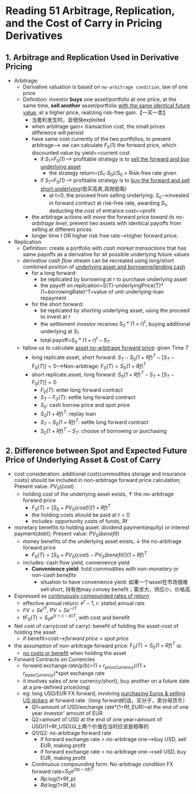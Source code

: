 # Reading 51 Arbitrage, Replication, and the Cost of Carry in Pricing Derivatives

## 1. Arbitrage and Replication Used in Derivative Pricing

- Arbitrage:
  - Derivative valuation is based on `no-arbitrage condition`, law of one price
  - Definition: investor **buys** one asset/portfolio at one price, at the same time, **sell another** asset/portfolio <u>with the same identical future value</u>, at a higher price, realizing risk-free gain.【一买一卖】
    - 当套利发生时，会很快exploited
    - when arbitrage gain< transaction cost, the small prices difference will persist
    - have same cost currently of the two portfolios, to prevent arbitrage--> we can calculate $F_0(1)$ the forward price, which discounted value by yield==current cost
      - if $S_1$>$F_0(1)$--> profitable strategy is to <u>sell the forward and buy underlying asset</u>
        - the strategy return=($S_1$-$S_0$)/$S_0$ > Risk-free rate given
      - if $S_1$<$F_0(1)$--> profitable strategy is to <u>buy the forward and sell short underlying</u>(低买高卖,高抛低吸)
        - at t=0, the proceed from selling underlying: $S_0$-->invested in forward contract at risk-free rate, awarding $S_1$, deducting the cost of entrance cost==profit
    - the arbitrage actions will *move* the forward price *toward its no-arbitrage level*, prevent two assets with identical payoffs from selling at different prices
    - longer time t OR higher risk free rate-->higher forward price;
- Replication
  - Definition: create a portfolio with *cash market transactions* that has same payoffs as a derivative for all possible underlying future values
  - *derivative cash flow stream* can be recreated using long/short combined position of <u>underlying asset and borrowing/lending cash</u>
    - for a long forward:
      - be replicated by borrowing at $r$ to purchase underlying asset
      - the payoff on replication=S(T)-underlyingPrice(T)*(1+borrowingRate)^T=value of unit underlying-loan repayment
    - for the short forward:
      - be replicated by shorting underlying asset, using the proceed to invest at $r$
      - the settlement investor receives $S_0*(1+r)^t$, buying additional underlying at $S_1$
      - total payoff=$S_0*(1+r)^t-S_T$
  - ❗️allow us to calculate <u>asset no-arbitrage forward price</u>: given Time $T$
    - long replicate asset, short forward: $S_T-S_0(1+Rf)^T-[S_T-F_0(T)]=0$-->Non-arbitrage: $F_0(T)=S_0(1+Rf)^T$
    - short replicate asset, long forward: $S_0(1+Rf)^T-S_T+[S_T-F_0(T)]=0$
      - $F_0(T)$: enter long forward contract
      - $S_T-F_0(T)$: settle long forward contract
      - $S_0$: cash borrow price and spot price
      - $S_0(1+Rf)^T$: replay loan
      - $S_T-S_0(1+Rf)^T$: settle long forward contract
      - $S_0(1+Rf)^T-S_T$: choose of borrowing or purchasing

## 2. Difference between Spot and Expected Future Price of Underlying Asset & Cost of Carry 
  
- cost consideration: additional cost(commodities storage and insurance costs) should be included in non-arbitrage forward price calculation; Present value: $PV_0(cost)$
  - holding cost of the underlying asset exists, ↑ the no-arbitrage forward price
    - $F_0(T)=[S_0+PV_0(cost)](1+Rf)^T$
    - the holding costs should be paid at $t=0$
    - includes: opportunity costs of funds, Rf
- monetary benefits to holding asset: dividend payment(equity) or interest payment(debt); Present value: $PV_0(benefit)$
  - money benefits of the underlying asset exists, ↓ the no-arbitrage forward price
    - $F_0(T)=[S_0+PV_0(cost)-PV_0(benefit)](1+Rf)^T$
  - includes: cash flow yield, convenience yield
    - **Convenience yield**: hold commodities *with non-monetary or non-cash benefits*
      - situation to have convenience yield: 如果一个asset在市场很难sell short, 持有他may convey benefit；需求大，供应小，价格高
- Expressed as <u>continuously compounded rates of return</u>:
  - effective annual return: $e^r-1$, $r$: stated annual rate
  - $FV=Se^{rT}$, $PV=Se^{-rT}$
  - ❗️$F_0(T)=S_0e^{(r+c-b)T}$, with cost and benefit
- Net cost of carry(cost of carry): benefit of holding the asset-cost of holding the asset
  - if benefit>cost-->*forward price < spot price*
- the assumption of non-arbitrage forward price: $F_0(T)=S_0(1+Rf)^T$ is:
  - <u>no costs or benefit</u> when holding the asset
- Forward Contracts on Currencies
  - forward exchange rate(p/b)=$(1+r_{priceCurrency})/(1+r_{baseCurrency})$*spot exchange rate
  - it involves sales of one currency(short), buy another on a future date at a pre-defined price(long)
  - eg: long USD/EUR FX forward, involving <u>purchasing Euros & selling US dollars</u> at forward rate（long forward的话，买分子，卖分母货币）
    - Q1=amount of USD/exchange rate*(1+Rf_EUR)=at the end of one year investor' amount of EUR
    - Q2=amount of USD at the end of one year=amount of USD/(1+Rf_USD)以上两个价值在当时应该是相等的
    - Q1/Q2: no-arbitrage forward rate
      - if forward exchange rate > no-arbitrage one-->buy USD, sell EUR, making profit
      - if forward exchange rate < no-arbitrage one-->sell USD, buy EUR, making profit
    - Continuous compounding form: No-arbitrage condition FX forward rate=$S_0e^{(rp-rd)T}$
      - $Rp$:log(1+Rf_p)
      - $Rd$:log(1+Rf_b)